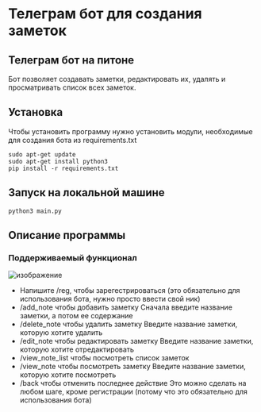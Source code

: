 
# Телеграм бот для создания заметок
## Телеграм бот на питоне
Бот позволяет создавать заметки, редактировать их, удалять и просматривать список всех заметок.
## Установка
Чтобы установить программу нужно установить модули, необходимые для создания бота из requirements.txt
```
sudo apt-get update
sudo apt-get install python3
pip install -r requirements.txt
```
## Запуск на локальной машине
```
python3 main.py
```
## Описание программы
### Поддерживаемый функционал
![изображение](https://user-images.githubusercontent.com/109852961/235790483-f7cc492d-18b6-45f6-9ea4-fa21e70cc8b1.png)
- Напишите /reg, чтобы зарегестрироваться (это обязательно для использования бота, нужно просто ввести свой ник)
- /add_note чтобы добавить заметку
Сначала введите название заметки, а потом ее содержание
- /delete_note чтобы удалить заметку
Введите название заметки, которую хотите удалить
- /edit_note чтобы редактировать заметку
Введите название заметки, которую хотите отредактировать
- /view_note_list чтобы посмотреть список заметок
- /view_note чтобы посмотреть заметку
Введите название заметки, которую хотите посмотреть
- /back чтобы отменить последнее действие
Это можно сделать на любом шаге, кроме регистрации (потому что это обязательно для использования бота)
